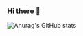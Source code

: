 ### Hi there 👋
<!--
<a href="https://bumbleb22.tistory.com/" target="_blank"><img src="https://img.shields.io/badge/bumbleb22-FFD700?style=plastic&logo=FEFEFE&logoColor=FFFFFF"/></a>
-->

![Anurag's GitHub stats](https://github-readme-stats.vercel.app/api?username=nyny1000&show_icons=true&theme=cobalt2)
<!--
**nyny1000/nyny1000** is a ✨ _special_ ✨ repository because its `README.md` (this file) appears on your GitHub profile.

Here are some ideas to get you started:

- 🔭 I’m currently working on ...
- 🌱 I’m currently learning ...
- 👯 I’m looking to collaborate on ...
- 🤔 I’m looking for help with ...
- 💬 Ask me about ...
- 📫 How to reach me: ...
- 😄 Pronouns: ...
- ⚡ Fun fact: ...
-->
